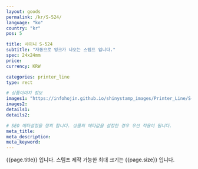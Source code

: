 ```yaml
---
layout: goods
permalink: /kr/S-524/
language: "ko"
country: "kr"
pos: 5

title: 샤이니 S-524
subtitle: "자동으로 잉크가 나오는 스템프 입니다."
spec: 24x24mm
price: 
currency: KRW

categories: printer_line
type: rect

# 상품이미지 정보
images1: "https://infohojin.github.io/shinystamp_images/Printer_Line/S-524/S-524_1.jpg"
images2:
details1:
details2:    

# SEO 메타설정을 정의 합니다. 상품의 메타값을 설정한 경우 우선 적용이 됩니다.
meta_title: 
meta_description:
meta_keyword:
---
```


{{page.title}} 입니다. 스템프 제작 가능한 최대 크기는 {{page.size}} 입니다.
